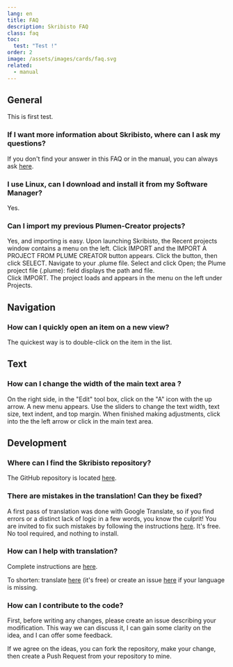 ```yaml
---
lang: en
title: FAQ
description: Skribisto FAQ
class: faq
toc:
  test: "Test !"
order: 2
image: /assets/images/cards/faq.svg
related:
  - manual
---
```


## General

This is first test.

### If I want more information about Skribisto, where can I ask my questions?

If you don't find your answer in this FAQ or in the manual, you can always ask [here](https://github.com/jacquetc/skribisto/discussions).

### I use Linux, can I download and install it from my Software Manager? 
Yes.

### Can I import my previous Plumen-Creator projects?

Yes, and importing is easy. Upon launching Skribisto, the Recent projects window contains a menu on the left. 
Click IMPORT and the IMPORT A PROJECT FROM PLUME CREATOR button appears. 
Click the button, then click SELECT. 
Navigate to your .plume file. 
Select and click Open; the Plume project file (.plume): field displays the path and file.  
Click IMPORT. The project loads and appears in the menu on the left under Projects. 

## Navigation

### How can I quickly open an item on a new view?

The quickest way is to double-click on the item in the list.

## Text

### How can I change the width of the main text area ?
On the right side, in the "Edit" tool box, click on the "A" icon with the up arrow.  A new menu appears. Use the sliders to change the text width, text size, text indent, and top margin. When finished making adjustments, click into the the left arrow or click in the main text area.

## Development

### Where can I find the Skribisto repository?

The GitHub repository is located [here](https://github.com/jacquetc/skribisto).

### There are mistakes in the translation! Can they be fixed?

A first pass of translation was done with Google Translate, so if you find errors or a distinct lack of logic in a few words, you know the culprit! You are invited to fix such mistakes by following the instructions [here](https://github.com/jacquetc/skribisto#translation-). It's free. No tool required, and nothing to install.

### How can I help with translation?

Complete instructions are [here](https://github.com/jacquetc/skribisto#translation-).

To shorten:
translate [here](https://www.transifex.com/skribisto) (it's free) or create an issue
[here](https://github.com/jacquetc/skribisto/issues) if your language is missing.

### How can I contribute to the code?
First, before writing any changes, please create an issue describing your modification. This way we can discuss it, I can
gain some clarity on the idea, and I can offer some feedback.

If we agree on the ideas, you can fork the repository, make your change, then create a Push Request from your repository to mine.
